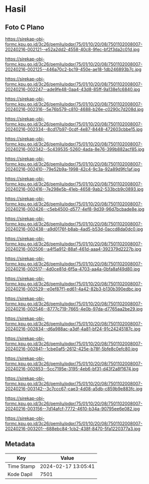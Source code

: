 # Hasil

## Foto C Plano

https://sirekap-obj-formc.kpu.go.id/3c26/pemilu/pdpr/75/01/10/20/08/7501102008007-20240216-002121--e52a2dd2-4558-40c8-9fec-bf2f3da2c01d.jpg

https://sirekap-obj-formc.kpu.go.id/3c26/pemilu/pdpr/75/01/10/20/08/7501102008007-20240216-002125--446a70c2-bc19-450e-ae18-1db246893b7c.jpg

https://sirekap-obj-formc.kpu.go.id/3c26/pemilu/pdpr/75/01/10/20/08/7501102008007-20240216-002247--ade9fe48-0aa4-43d8-85ff-9a138e1c6840.jpg

https://sirekap-obj-formc.kpu.go.id/3c26/pemilu/pdpr/75/01/10/20/08/7501102008007-20240216-002316--5e76b579-c810-4688-b26e-c0290c7d208d.jpg

https://sirekap-obj-formc.kpu.go.id/3c26/pemilu/pdpr/75/01/10/20/08/7501102008007-20240216-002334--8cd17b97-0cdf-4e87-8448-472603cbbe15.jpg

https://sirekap-obj-formc.kpu.go.id/3c26/pemilu/pdpr/75/01/10/20/08/7501102008007-20240216-002342--5c439535-5260-4ada-8e76-399b882acf85.jpg

https://sirekap-obj-formc.kpu.go.id/3c26/pemilu/pdpr/75/01/10/20/08/7501102008007-20240216-002410--79e52b9a-1998-42c4-9c3a-92a89d9fc1af.jpg

https://sirekap-obj-formc.kpu.go.id/3c26/pemilu/pdpr/75/01/10/20/08/7501102008007-20240216-002416--7e298e5b-41eb-4658-9ab2-533bcb9c0893.jpg

https://sirekap-obj-formc.kpu.go.id/3c26/pemilu/pdpr/75/01/10/20/08/7501102008007-20240216-002426--c5eb4500-d577-4ef8-9d39-96d7bcbade8e.jpg

https://sirekap-obj-formc.kpu.go.id/3c26/pemilu/pdpr/75/01/10/20/08/7501102008007-20240216-002438--a9d0176f-b8ab-4ad5-b53d-0accd8da0dc0.jpg

https://sirekap-obj-formc.kpu.go.id/3c26/pemilu/pdpr/75/01/10/20/08/7501102008007-20240216-002506--a4f5a912-88af-461d-aaa4-392379d2227b.jpg

https://sirekap-obj-formc.kpu.go.id/3c26/pemilu/pdpr/75/01/10/20/08/7501102008007-20240216-002517--4d0ce81d-6f5a-4703-aa4a-0bfa8af49d80.jpg

https://sirekap-obj-formc.kpu.go.id/3c26/pemilu/pdpr/75/01/10/20/08/7501102008007-20240216-002529--e0ef87f1-ed61-4a42-82b3-b130b390edbc.jpg

https://sirekap-obj-formc.kpu.go.id/3c26/pemilu/pdpr/75/01/10/20/08/7501102008007-20240216-002546--8777c719-7665-4e0b-97da-d7765aa2be29.jpg

https://sirekap-obj-formc.kpu.go.id/3c26/pemilu/pdpr/75/01/10/20/08/7501102008007-20240216-002834--d6a988ac-a3df-4a81-bf24-91c24245187c.jpg

https://sirekap-obj-formc.kpu.go.id/3c26/pemilu/pdpr/75/01/10/20/08/7501102008007-20240216-002841--1cbe0af5-2612-425e-b78f-5bfe8c0efc80.jpg

https://sirekap-obj-formc.kpu.go.id/3c26/pemilu/pdpr/75/01/10/20/08/7501102008007-20240216-002853--5cc7195e-3195-4eb6-bf31-d43f2a8f1674.jpg

https://sirekap-obj-formc.kpu.go.id/3c26/pemilu/pdpr/75/01/10/20/08/7501102008007-20240216-003142--3c7ccc67-cae3-4d08-a5db-c859b9e883fc.jpg

https://sirekap-obj-formc.kpu.go.id/3c26/pemilu/pdpr/75/01/10/20/08/7501102008007-20240216-003156--7d14afcf-7772-4610-b34a-90795ee6e082.jpg

https://sirekap-obj-formc.kpu.go.id/3c26/pemilu/pdpr/75/01/10/20/08/7501102008007-20240216-003201--688ebc84-1cb2-438f-8470-5fa1220377a3.jpg


## Metadata

| Key        | Value               |
| ---------- | ------------------- |
| Time Stamp | 2024-02-17 13:05:41 |
| Kode Dapil | 7501                |



